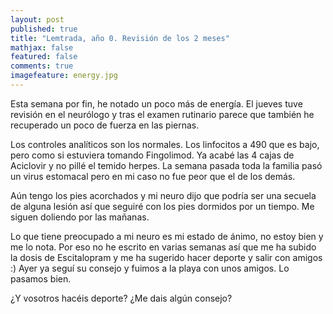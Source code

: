 ```yaml
---
layout: post
published: true
title: "Lemtrada, año 0. Revisión de los 2 meses"
mathjax: false
featured: false
comments: true
imagefeature: energy.jpg
---
```


Esta semana por fin, he notado un poco más de energía. El jueves tuve revisión en el neurólogo y tras el examen rutinario parece que también he recuperado un poco de fuerza en las piernas.

Los controles analíticos son los normales. Los linfocitos a 490 que es bajo, pero como si estuviera tomando Fingolimod.
Ya acabé las 4 cajas de Aciclovir y no pillé el temido herpes.
La semana pasada toda la familia pasó un virus estomacal pero en mi caso no fue peor que el de los demás.

Aún tengo los pies acorchados y mi neuro dijo que podría ser una secuela de alguna lesión así que seguiré con los pies dormidos por un tiempo. Me siguen doliendo por las mañanas.

Lo que tiene preocupado a mi neuro es mi estado de ánimo, no estoy bien y me lo nota. Por eso no he escrito en varias semanas así que me ha subido la dosis de Escitalopram y me ha sugerido hacer deporte y salir con amigos :)
Ayer ya seguí su consejo y fuimos a la playa con unos amigos. Lo pasamos bien.

¿Y vosotros hacéis deporte? ¿Me dais algún consejo?


